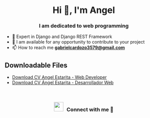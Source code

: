 <h1 align="center">Hi 👋, I'm Angel</h1>
<h3 align="center">I am dedicated to web programming</h3>

- 🌱 Expert in Django and Django REST Framework
- 🤝 I am available for any opportunity to contribute to your project
- 📫 How to reach me **gabrielcardozo3579@gmail.com**

## Downloadable Files
- [Download CV Angel Estarita - Web Developer](https://github.com/xAd4/xAd4/blob/main/CV%20Angel%20Estarita%20-%20Web%20Developer.pdf)
- [Download CV Ángel Estarita - Desarrollador Web](https://github.com/xAd4/xAd4/blob/main/CV%20Ángel%20Estarita%20-%20Desarrollador%20Web.pdf)

<br/>

<h3 align="center"><img src="https://media.giphy.com/media/iY8CRBdQXODJSCERIr/giphy.gif" width="30" height="30" style="margin-right: 10px;">Connect with me 🤝 </h3>
